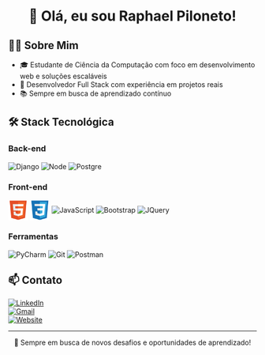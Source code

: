 <div align="center">
  <h1>👋 Olá, eu sou Raphael Piloneto!</h1>
</div>

## 👨‍💻 Sobre Mim
- 🎓 Estudante de Ciência da Computação com foco em desenvolvimento web e soluções escaláveis  
- 💼 Desenvolvedor Full Stack com experiência em projetos reais  
- 📚 Sempre em busca de aprendizado contínuo  

## 🛠️ Stack Tecnológica

### Back-end
<div style="display: inline-block;">
  <img style="pointer-events: none; cursor: default;" align="center" alt="Django" height="40" width="40" src="https://cdn.jsdelivr.net/gh/devicons/devicon@latest/icons/django/django-plain.svg"/>
  <img style="pointer-events: none; cursor: default;" align="center" alt="Node" height="40" width="40" src="https://cdn.jsdelivr.net/gh/devicons/devicon@latest/icons/nodejs/nodejs-original.svg"/>
  <img style="pointer-events: none; cursor: default;" align="center" alt="Postgre" height="40" width="40" src="https://cdn.jsdelivr.net/gh/devicons/devicon@latest/icons/postgresql/postgresql-original.svg"/>
</div>

### Front-end
<div style="display: inline-block;">
  <img style="pointer-events: none; cursor: default;" align="center" alt="HTML" height="40" width="40" src="https://raw.githubusercontent.com/devicons/devicon/master/icons/html5/html5-original.svg">
  <img style="pointer-events: none; cursor: default;" align="center" alt="CSS" height="40" width="40" src="https://raw.githubusercontent.com/devicons/devicon/master/icons/css3/css3-original.svg">
  <img style="pointer-events: none; cursor: default;" align="center" alt="JavaScript" height="40" width="40" src="https://cdn.jsdelivr.net/gh/devicons/devicon@latest/icons/javascript/javascript-original.svg"/>
  <img style="pointer-events: none; cursor: default;" align="center" alt="Bootstrap" height="40" width="40" src="https://cdn.jsdelivr.net/gh/devicons/devicon@latest/icons/bootstrap/bootstrap-original.svg"/>
  <img style="pointer-events: none; cursor: default;" align="center" alt="JQuery" height="40" width="40" src="https://cdn.jsdelivr.net/gh/devicons/devicon@latest/icons/jquery/jquery-original.svg"/>
</div>

### Ferramentas
<div style="display: inline-block;">
  <img style="pointer-events: none; cursor: default;" align="center" alt="PyCharm" height="40" width="40" src="https://cdn.jsdelivr.net/gh/devicons/devicon@latest/icons/pycharm/pycharm-original.svg"/>
  <img style="pointer-events: none; cursor: default;" align="center" alt="Git" height="40" width="40" src="https://cdn.jsdelivr.net/gh/devicons/devicon@latest/icons/git/git-original.svg"/>
  <img style="pointer-events: none; cursor: default;" align="center" alt="Postman" height="40" width="40" src="https://cdn.jsdelivr.net/gh/devicons/devicon@latest/icons/postman/postman-plain.svg"/>
</div>

## 📫 Contato
[![LinkedIn](https://img.shields.io/badge/LinkedIn-0077B5?style=for-the-badge&logo=linkedin&logoColor=white)](https://www.linkedin.com/in/raphael-pereira-da-silva-piloneto-bbab9b216/)  
[![Gmail](https://img.shields.io/badge/Gmail-D14836?style=for-the-badge&logo=gmail&logoColor=white)](mailto:rafasilvapiloneto@gmail.com)  
[![Website](https://img.shields.io/badge/Website-FFC67D?style=for-the-badge&logo=google-chrome&logoColor=white)](https://portfolio-1-o99i.onrender.com)  

---
<div align="center">
  <p>🚀 Sempre em busca de novos desafios e oportunidades de aprendizado!</p>
</div>
